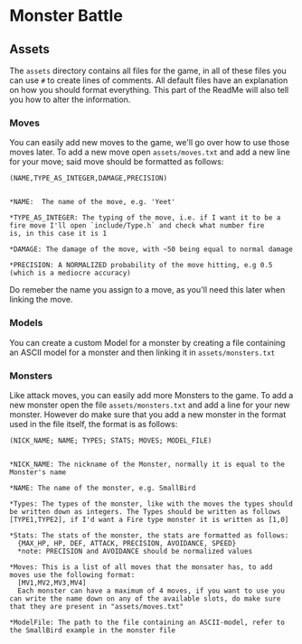 # Monster Battle

## Assets
The `assets` directory contains all files for the game, in all of these files you can use `#` to create lines of comments.
All default files have an explanation on how you should format everything. This part of the ReadMe will also tell you how to alter the information.

### Moves
You can easily add new moves to the game, we'll go over how to use those moves later.
To add a new move open `assets/moves.txt` and add a new line for your move; said move should be formatted as follows:
```
(NAME,TYPE_AS_INTEGER,DAMAGE,PRECISION)


*NAME:  The name of the move, e.g. 'Yeet'

*TYPE_AS_INTEGER: The typing of the move, i.e. if I want it to be a fire move I'll open `include/Type.h` and check what number fire       is, in this case it is 1

*DAMAGE: The damage of the move, with ~50 being equal to normal damage

*PRECISION: A NORMALIZED probability of the move hitting, e.g 0.5 (which is a mediocre accuracy)
```
Do remeber the name you assign to a move, as you'll need this later when linking the move.

### Models
You can create a custom Model for a monster by creating a file containing an ASCII model for a monster and then linking it in `assets/monsters.txt`

### Monsters
Like attack moves, you can easily add more Monsters to the game.
To add a new monster open the file `assets/monsters.txt` and add a line for your new monster.
However do make sure that you add a new monster in the format used in the file itself, the format is as follows:
```
(NICK_NAME; NAME; TYPES; STATS; MOVES; MODEL_FILE)


*NICK_NAME: The nickname of the Monster, normally it is equal to the Monster's name

*NAME: The name of the monster, e.g. SmallBird

*Types: The types of the monster, like with the moves the types should be written down as integers. The Types should be written as follows [TYPE1,TYPE2], if I'd want a Fire type monster it is written as [1,0]

*Stats: The stats of the monster, the stats are formatted as follows:
  {MAX_HP, HP, DEF, ATTACK, PRECISION, AVOIDANCE, SPEED}
  *note: PRECISION and AVOIDANCE should be normalized values

*Moves: This is a list of all moves that the monsater has, to add moves use the following format:
  [MV1,MV2,MV3,MV4]
  Each monster can have a maximum of 4 moves, if you want to use you can write the name down on any of the available slots, do make sure that they are present in "assets/moves.txt"
  
*ModelFile: The path to the file containing an ASCII-model, refer to the SmallBird example in the monster file
```
